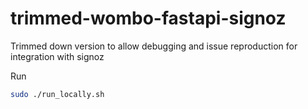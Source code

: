 # trimmed-wombo-fastapi-signoz
Trimmed down version to allow debugging and issue reproduction for integration with signoz

Run
```bash
sudo ./run_locally.sh
```